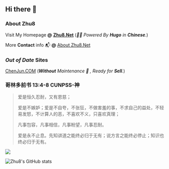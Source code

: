 ## Hi there 👋

### About **Zhu8**

Visit My Homepage **@** **[Zhu8.Net](https://zhu8.net/)**  (_🐽🎱 Powered By **Hugo** in **Chinese**._)

More **Contact** info 📬 **@** [About Zhu8.Net](https://zhu8.net/about/ "About Zhu8")

### _Out of Date_ Sites

[ChenJun.COM](https://chenjun.com/) (_**Without** Maintenance 🚧 , Ready for **Sell**._)

### 哥林多前书 13:4-8 CUNPSS-神

> 爱是恒久忍耐，又有恩慈；
>
> 爱是不嫉妒；爱是不自夸，不张狂，不做害羞的事，不求自己的益处，不轻易发怒，不计算人的恶，不喜欢不义，只喜欢真理；
>
> 凡事包容，凡事相信，凡事盼望，凡事忍耐。
>
> 爱是永不止息。先知讲道之能终必归于无有；说方言之能终必停止；知识也终必归于无有。

![](https://komarev.com/ghpvc/?username=zhu8)

![Zhu8's GitHub stats](https://github-readme-stats.vercel.app/api?username=zhu8&show_icons=true&theme=radical)
